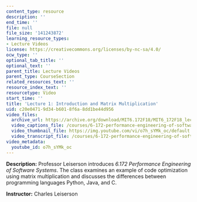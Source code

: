 ```yaml
---
content_type: resource
description: ''
end_time: ''
file: null
file_size: '141243872'
learning_resource_types:
- Lecture Videos
license: https://creativecommons.org/licenses/by-nc-sa/4.0/
ocw_type: ''
optional_tab_title: ''
optional_text: ''
parent_title: Lecture Videos
parent_type: CourseSection
related_resources_text: ''
resource_index_text: ''
resourcetype: Video
start_time: ''
title: 'Lecture 1: Introduction and Matrix Multiplication'
uid: c20e0471-9d34-b601-8f6a-8dd1be44d956
video_files:
  archive_url: https://archive.org/download/MIT6.172F18/MIT6_172F18_lecture_01_300k.mp4
  video_captions_file: /courses/6-172-performance-engineering-of-software-systems-fall-2018/58b60745048f538b869a7f3eebb37f12_o7h_sYMk_oc.vtt
  video_thumbnail_file: https://img.youtube.com/vi/o7h_sYMk_oc/default.jpg
  video_transcript_file: /courses/6-172-performance-engineering-of-software-systems-fall-2018/d92b242b3e96be23889e81d1faa34811_o7h_sYMk_oc.pdf
video_metadata:
  youtube_id: o7h_sYMk_oc
---
```


**Description:** Professor Leiserson introduces _6.172 Performance Engineering of Software Systems_. The class examines an example of code optimization using matrix multiplication and discusses the differences between programming languages Python, Java, and C.

**Instructor:** Charles Leiserson

